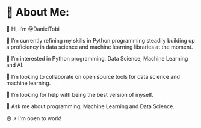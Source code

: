 # 💫 About Me:
👋 Hi, I’m @DanielTobi<br>

🌱 I’m currently refining my skills in Python programming steadily building up a proficiency in data science and machine learning libraries at the moment.<br>

👀 I’m interested in Python programming, Data Science, Machine Learning and AI.<br>

👯 I’m looking to collaborate on open source tools for data science and machine learning.<br>

🤔 I’m looking for help with being the best version of myself.<br>

💬 Ask me about programming, Machine Learning and Data Science.<br>

😄 ⚡ I'm open to work!

<!--
## 🌐 Socials:
[![LinkedIn](https://img.shields.io/badge/LinkedIn-%230077B5.svg?logo=linkedin&logoColor=white)](https://linkedin.com/in/https://www.linkedin.com/in/daniel-tobi-875558203/) [![Twitter](https://img.shields.io/badge/Twitter-%231DA1F2.svg?logo=Twitter&logoColor=white)](https://twitter.com/DanielTobi0) 

# 💻 Tech Stack:
![C](https://img.shields.io/badge/c-%2300599C.svg?style=for-the-badge&logo=c&logoColor=white) ![Python](https://img.shields.io/badge/python-3670A0?style=for-the-badge&logo=python&logoColor=ffdd54)
# 📊 GitHub Stats:
![](https://github-readme-stats.vercel.app/api?username=DanielTobi0&theme=dark&hide_border=false&include_all_commits=false&count_private=false)<br/>
![](https://github-readme-streak-stats.herokuapp.com/?user=DanielTobi0&theme=dark&hide_border=false)<br/>
![](https://github-readme-stats.vercel.app/api/top-langs/?username=DanielTobi0&theme=dark&hide_border=false&include_all_commits=false&count_private=false&layout=compact)
-->

